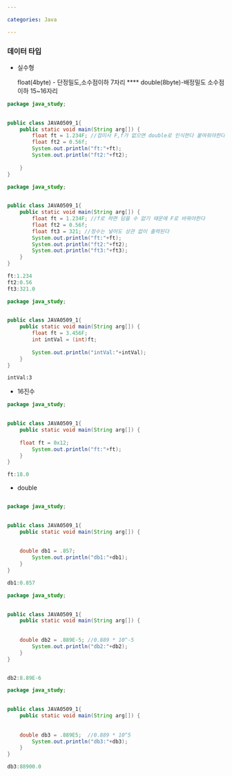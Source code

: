 ```yaml
---

categories: Java

---
```




### 데이터 타입

- 실수형 
  
  float(4byte) - 단정밀도,소수점이하 7자리
  **** double(8byte)-배정밀도 소수점 이하 15~16자리


```java
package java_study;

	
public class JAVA0509_1{
	public static void main(String arg[]) {
		float ft = 1.234F; //접미사 F,f가 없으면 double로 인식한다 붙여줘야한다
		float ft2 = 0.56f;
		System.out.println("ft:"+ft); 
		System.out.println("ft2:"+ft2);
		
	}
}


```

```java
package java_study;

	
public class JAVA0509_1{
	public static void main(String arg[]) {
		float ft = 1.234F; //f로 하면 담을 수 없기 때문에 F로 바꿔야한다
		float ft2 = 0.56f;
		float ft3 = 321; //정수는 넣어도 상관 없이 출력된다
		System.out.println("ft:"+ft);
		System.out.println("ft2:"+ft2);
		System.out.println("ft3:"+ft3);
	}
}

```
```java
ft:1.234
ft2:0.56
ft3:321.0
```

```java
package java_study;

	
public class JAVA0509_1{
	public static void main(String arg[]) {
		float ft = 3.456F;
		int intVal = (int)ft;
	
		System.out.println("intVal:"+intVal);
	}
}

```
```
intVal:3
```
- 16진수
```java
package java_study;

	
public class JAVA0509_1{
	public static void main(String arg[]) {
		
	float ft = 0x12;
		System.out.println("ft:"+ft);
	}
}


```

```java
ft:18.0

```

- double

```java

package java_study;

	
public class JAVA0509_1{
	public static void main(String arg[]) {
		
		
	double db1 = .857;
		System.out.println("db1:"+db1);
	}
}	


```
```java
db1:0.857
```

```java
package java_study;

	
public class JAVA0509_1{
	public static void main(String arg[]) {
		
		
	double db2 = .889E-5; //0.889 * 10^-5
		System.out.println("db2:"+db2);
	}
}	
```
```java

db2:8.89E-6

```
```java
package java_study;

	
public class JAVA0509_1{
	public static void main(String arg[]) {
		
		
	double db3 = .889E5;  //0.889 * 10^5
		System.out.println("db3:"+db3);
	}
}	


```
```java
db3:88900.0

```






